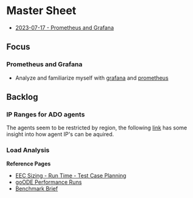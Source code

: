 # Master Sheet

- [2023-07-17 - Prometheus and Grafana](activity/2023-07-17.md)

## Focus

### Prometheus and Grafana

- Analyze and familiarize myself with [grafana](tools/grafana.md) and [prometheus](tools/prometheus.md)

## Backlog

### IP Ranges for ADO agents

The agents seem to be restricted by region, the following [link](https://learn.microsoft.com/en-us/azure/devops/pipelines/agents/hosted?view=azure-devops&tabs=yaml#agent-ip-ranges) has some insight into how agent IP's can be aquired.

### Load Analysis

**Reference Pages**
- [EEC Sizing - Run Time - Test Case Planning](https://rndconfluence.sas.com/pages/viewpage.action?spaceKey=~mtllsc&title=EEC+Sizing+-+Run+Time+-+Test+Case+Planning)
- [goODE Performance Runs](https://rndconfluence.sas.com/display/FSIDA/goODE+Performance+Runs)
- [Benchmark Brief](https://rndjira.sas.com/browse/DOCMNTATION-1154)